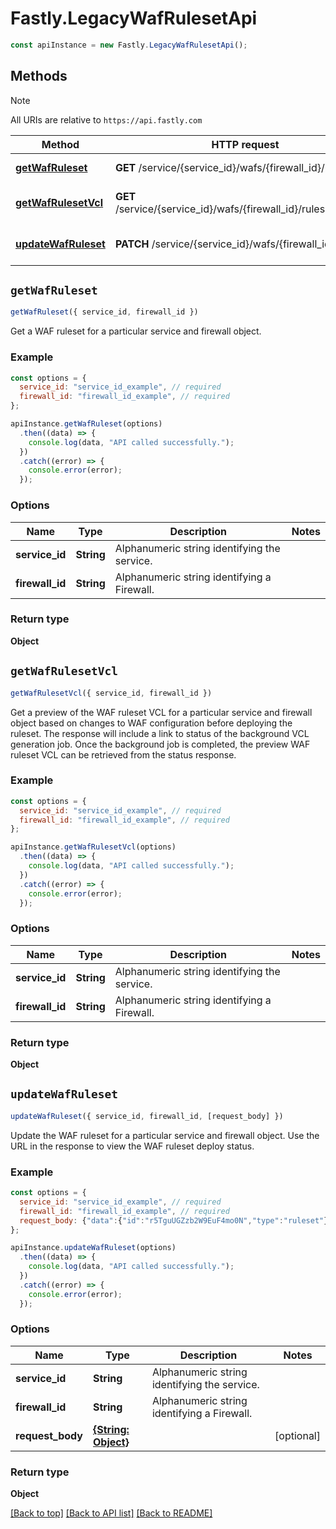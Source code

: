 # Fastly.LegacyWafRulesetApi

```javascript
const apiInstance = new Fastly.LegacyWafRulesetApi();
```
## Methods

> [!NOTE]
> All URIs are relative to `https://api.fastly.com`

Method | HTTP request | Description
------ | ------------ | -----------
[**getWafRuleset**](LegacyWafRulesetApi.md#getWafRuleset) | **GET** /service/{service_id}/wafs/{firewall_id}/ruleset | Get a WAF ruleset
[**getWafRulesetVcl**](LegacyWafRulesetApi.md#getWafRulesetVcl) | **GET** /service/{service_id}/wafs/{firewall_id}/ruleset/preview | Generate WAF ruleset VCL
[**updateWafRuleset**](LegacyWafRulesetApi.md#updateWafRuleset) | **PATCH** /service/{service_id}/wafs/{firewall_id}/ruleset | Update a WAF ruleset


## `getWafRuleset`

```javascript
getWafRuleset({ service_id, firewall_id })
```

Get a WAF ruleset for a particular service and firewall object.

### Example

```javascript
const options = {
  service_id: "service_id_example", // required
  firewall_id: "firewall_id_example", // required
};

apiInstance.getWafRuleset(options)
  .then((data) => {
    console.log(data, "API called successfully.");
  })
  .catch((error) => {
    console.error(error);
  });
```

### Options

Name | Type | Description  | Notes
------------- | ------------- | ------------- | -------------
**service_id** | **String** | Alphanumeric string identifying the service. |
**firewall_id** | **String** | Alphanumeric string identifying a Firewall. |

### Return type

**Object**


## `getWafRulesetVcl`

```javascript
getWafRulesetVcl({ service_id, firewall_id })
```

Get a preview of the WAF ruleset VCL for a particular service and firewall object based on changes to WAF configuration before deploying the ruleset. The response will include a link to status of the background VCL generation job. Once the background job is completed, the preview WAF ruleset VCL can be retrieved from the status response.

### Example

```javascript
const options = {
  service_id: "service_id_example", // required
  firewall_id: "firewall_id_example", // required
};

apiInstance.getWafRulesetVcl(options)
  .then((data) => {
    console.log(data, "API called successfully.");
  })
  .catch((error) => {
    console.error(error);
  });
```

### Options

Name | Type | Description  | Notes
------------- | ------------- | ------------- | -------------
**service_id** | **String** | Alphanumeric string identifying the service. |
**firewall_id** | **String** | Alphanumeric string identifying a Firewall. |

### Return type

**Object**


## `updateWafRuleset`

```javascript
updateWafRuleset({ service_id, firewall_id, [request_body] })
```

Update the WAF ruleset for a particular service and firewall object. Use the URL in the response to view the WAF ruleset deploy status.

### Example

```javascript
const options = {
  service_id: "service_id_example", // required
  firewall_id: "firewall_id_example", // required
  request_body: {"data":{"id":"r5TguUGZzb2W9EuF4mo0N","type":"ruleset"}},
};

apiInstance.updateWafRuleset(options)
  .then((data) => {
    console.log(data, "API called successfully.");
  })
  .catch((error) => {
    console.error(error);
  });
```

### Options

Name | Type | Description  | Notes
------------- | ------------- | ------------- | -------------
**service_id** | **String** | Alphanumeric string identifying the service. |
**firewall_id** | **String** | Alphanumeric string identifying a Firewall. |
**request_body** | [**{String: Object}**](Object.md) |  | [optional]

### Return type

**Object**


[[Back to top]](#) [[Back to API list]](../../README.md#endpoints)
[[Back to README]](../../README.md)
